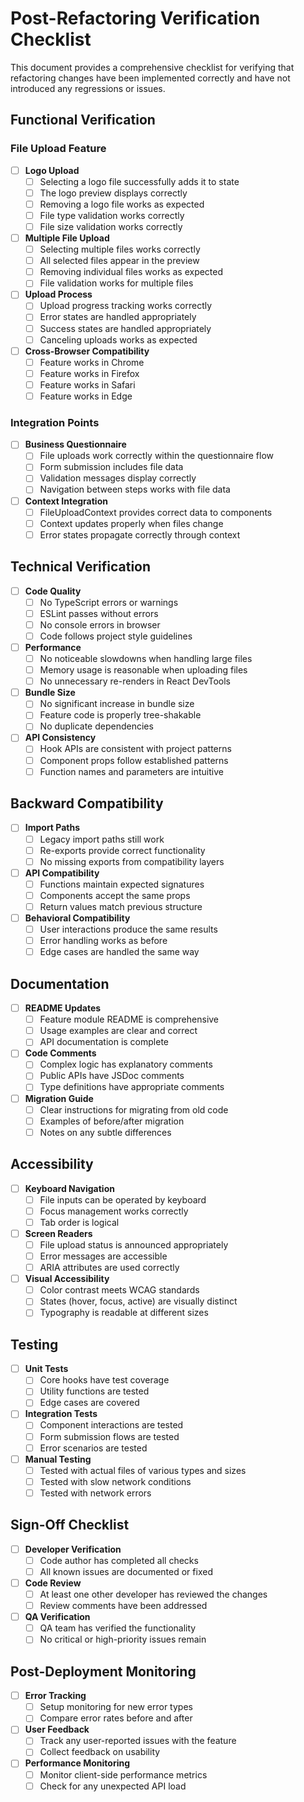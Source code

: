 
# Post-Refactoring Verification Checklist

This document provides a comprehensive checklist for verifying that refactoring changes have been implemented correctly and have not introduced any regressions or issues.

## Functional Verification

### File Upload Feature

- [ ] **Logo Upload**
  - [ ] Selecting a logo file successfully adds it to state
  - [ ] The logo preview displays correctly
  - [ ] Removing a logo file works as expected
  - [ ] File type validation works correctly
  - [ ] File size validation works correctly

- [ ] **Multiple File Upload**
  - [ ] Selecting multiple files works correctly
  - [ ] All selected files appear in the preview
  - [ ] Removing individual files works as expected
  - [ ] File validation works for multiple files

- [ ] **Upload Process**
  - [ ] Upload progress tracking works correctly
  - [ ] Error states are handled appropriately
  - [ ] Success states are handled appropriately
  - [ ] Canceling uploads works as expected

- [ ] **Cross-Browser Compatibility**
  - [ ] Feature works in Chrome
  - [ ] Feature works in Firefox
  - [ ] Feature works in Safari
  - [ ] Feature works in Edge

### Integration Points

- [ ] **Business Questionnaire**
  - [ ] File uploads work correctly within the questionnaire flow
  - [ ] Form submission includes file data
  - [ ] Validation messages display correctly
  - [ ] Navigation between steps works with file data

- [ ] **Context Integration**
  - [ ] FileUploadContext provides correct data to components
  - [ ] Context updates properly when files change
  - [ ] Error states propagate correctly through context

## Technical Verification

- [ ] **Code Quality**
  - [ ] No TypeScript errors or warnings
  - [ ] ESLint passes without errors
  - [ ] No console errors in browser
  - [ ] Code follows project style guidelines

- [ ] **Performance**
  - [ ] No noticeable slowdowns when handling large files
  - [ ] Memory usage is reasonable when uploading files
  - [ ] No unnecessary re-renders in React DevTools

- [ ] **Bundle Size**
  - [ ] No significant increase in bundle size
  - [ ] Feature code is properly tree-shakable
  - [ ] No duplicate dependencies

- [ ] **API Consistency**
  - [ ] Hook APIs are consistent with project patterns
  - [ ] Component props follow established patterns
  - [ ] Function names and parameters are intuitive

## Backward Compatibility

- [ ] **Import Paths**
  - [ ] Legacy import paths still work
  - [ ] Re-exports provide correct functionality
  - [ ] No missing exports from compatibility layers

- [ ] **API Compatibility**
  - [ ] Functions maintain expected signatures
  - [ ] Components accept the same props
  - [ ] Return values match previous structure

- [ ] **Behavioral Compatibility**
  - [ ] User interactions produce the same results
  - [ ] Error handling works as before
  - [ ] Edge cases are handled the same way

## Documentation

- [ ] **README Updates**
  - [ ] Feature module README is comprehensive
  - [ ] Usage examples are clear and correct
  - [ ] API documentation is complete

- [ ] **Code Comments**
  - [ ] Complex logic has explanatory comments
  - [ ] Public APIs have JSDoc comments
  - [ ] Type definitions have appropriate comments

- [ ] **Migration Guide**
  - [ ] Clear instructions for migrating from old code
  - [ ] Examples of before/after migration
  - [ ] Notes on any subtle differences

## Accessibility

- [ ] **Keyboard Navigation**
  - [ ] File inputs can be operated by keyboard
  - [ ] Focus management works correctly
  - [ ] Tab order is logical

- [ ] **Screen Readers**
  - [ ] File upload status is announced appropriately
  - [ ] Error messages are accessible
  - [ ] ARIA attributes are used correctly

- [ ] **Visual Accessibility**
  - [ ] Color contrast meets WCAG standards
  - [ ] States (hover, focus, active) are visually distinct
  - [ ] Typography is readable at different sizes

## Testing

- [ ] **Unit Tests**
  - [ ] Core hooks have test coverage
  - [ ] Utility functions are tested
  - [ ] Edge cases are covered

- [ ] **Integration Tests**
  - [ ] Component interactions are tested
  - [ ] Form submission flows are tested
  - [ ] Error scenarios are tested

- [ ] **Manual Testing**
  - [ ] Tested with actual files of various types and sizes
  - [ ] Tested with slow network conditions
  - [ ] Tested with network errors

## Sign-Off Checklist

- [ ] **Developer Verification**
  - [ ] Code author has completed all checks
  - [ ] All known issues are documented or fixed

- [ ] **Code Review**
  - [ ] At least one other developer has reviewed the changes
  - [ ] Review comments have been addressed

- [ ] **QA Verification**
  - [ ] QA team has verified the functionality
  - [ ] No critical or high-priority issues remain

## Post-Deployment Monitoring

- [ ] **Error Tracking**
  - [ ] Setup monitoring for new error types
  - [ ] Compare error rates before and after

- [ ] **User Feedback**
  - [ ] Track any user-reported issues with the feature
  - [ ] Collect feedback on usability

- [ ] **Performance Monitoring**
  - [ ] Monitor client-side performance metrics
  - [ ] Check for any unexpected API load
